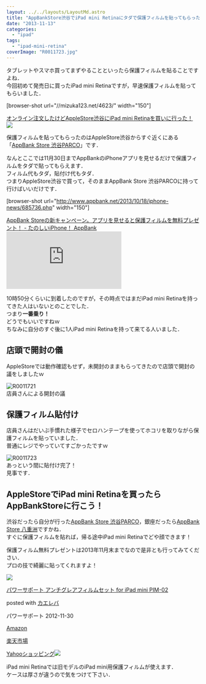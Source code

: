 ```yaml
---
layout: ../../layouts/LayoutMd.astro
title: "AppBankStore渋谷でiPad mini Retinaにタダで保護フィルムを貼ってもらった！"
date: "2013-11-13"
categories: 
  - "ipad"
tags: 
  - "ipad-mini-retina"
coverImage: "R0011723.jpg"
---
```


タブレットやスマホ買ってまずやることといったら保護フィルムを貼ることですよね．  
今回初めて発売日に買ったiPad mini Retinaですが，早速保護フィルムを貼ってもらいました．

\[browser-shot url="//mizuka123.net/4623/" width="150"\]

[オンライン注文したけどAppleStore渋谷にiPad mini Retinaを買いに行った！](//mizuka123.net/4623/) [![](http://b.hatena.ne.jp/entry/image///mizuka123.net/4623/)](http://b.hatena.ne.jp/entry///mizuka123.net/4623/)

保護フィルムを貼ってもらったのはAppleStore渋谷からすぐ近くにある「[AppBank Store 渋谷PARCO](http://www.appbankstore.jp/user_data/shop_shibuya.php)」です．

なんとここでは11月30日までAppBankのiPhoneアプリを見せるだけで保護フィルムをタダで貼ってもらえます．  
フィルム代もタダ，貼付け代もタダ．  
つまりAppleStore渋谷で買って，そのままAppBank Store 渋谷PARCOに持って行けばいいだけです．

\[browser-shot url="http://www.appbank.net/2013/10/18/iphone-news/685736.php" width="150"\]

[AppBank Storeの新キャンペーン。アプリを見せると保護フィルムを無料プレゼント！ - たのしいiPhone！ AppBank](http://www.appbank.net/2013/10/18/iphone-news/685736.php) [![](http://b.hatena.ne.jp/entry/image/http://www.appbank.net/2013/10/18/iphone-news/685736.php)](http://b.hatena.ne.jp/entry/http://www.appbank.net/2013/10/18/iphone-news/685736.php)

10時50分くらいに到着したのですが，その時点ではまだiPad mini Retinaを持ってきた人はいないとのことでした．  
つまり**一番乗り！**  
どうでもいいですねｗ  
ちなみに自分のすぐ後に1人iPad mini Retinaを持って来てる人いました．

## 店頭で開封の儀

AppleStoreでは動作確認もせず，未開封のままもらってきたので店頭で開封の議をしましたｗ

![R0011721](images/R0011721.jpg "R0011721")  
店員さんによる開封の議

## 保護フィルム貼付け

店員さんはだいぶ手慣れた様子でセロハンテープを使ってホコリを取りながら保護フィルムを貼っていました．  
普通にレジでやっていてすごかったですｗ

![R0011723](images/R0011723.jpg "R0011723")  
あっという間に貼付け完了！  
見事です．

## AppleStoreでiPad mini Retinaを買ったらAppBankStoreに行こう！

渋谷だったら自分が行った[AppBank Store 渋谷PARCO](http://www.appbankstore.jp/user_data/shop_shibuya.php)，銀座だったら[AppBank Store 八重洲](http://www.appbankstore.jp/user_data/shop_yaesu.php)ですかね．  
すぐに保護フィルムを貼れば，帰る途中iPad mini Retinaでどや顔できます！

保護フィルム無料プレゼントは2013年11月末までなので是非とも行ってみてください．  
プロの技で綺麗に貼ってくれますよ！

[![](images/31pvay4bX5L._SL160_.jpg)](https://www.amazon.co.jp/exec/obidos/ASIN/B00AARSPGE/mizuka123-22/ref=nosim/)

[パワーサポート アンチグレアフィルムセット for iPad mini PIM-02](https://www.amazon.co.jp/exec/obidos/ASIN/B00AARSPGE/mizuka123-22/ref=nosim/)

posted with [カエレバ](http://kaereba.com)

パワーサポート 2012-11-30

[Amazon](http://www.amazon.co.jp/gp/search?keywords=PIM-02&__mk_ja_JP=%83J%83%5E%83J%83i&tag=mizuka123-22 "アマゾン")

[楽天市場](http://hb.afl.rakuten.co.jp/hgc/032b53ee.4b34c5ee.0f4a541e.f440145e/?pc=http%3A%2F%2Fsearch.rakuten.co.jp%2Fsearch%2Fmall%2FPIM-02%2F-%2Ff.1-p.1-s.1-sf.0-st.A-v.2%3Fx%3D0%26scid%3Daf_ich_link_urltxt%26m%3Dhttp%3A%2F%2Fm.rakuten.co.jp%2F "楽天市場")

[Yahooショッピング![](//ad.jp.ap.valuecommerce.com/servlet/gifbanner?sid=3066752&pid=881990642)](//ck.jp.ap.valuecommerce.com/servlet/referral?sid=3066752&pid=881990642&vc_url=http%3A%2F%2Fshopping.search.yahoo.co.jp%2Fsearch%3FuIv%3Don%26ei%3DUTF-8%26tab_ex%3Dcommerce%26slider%3D0%26va%3DPIM-02 "Yahooショッピング")

iPad mini Retinaでは旧モデルのiPad mini用保護フィルムが使えます．  
ケースは厚さが違うので気をつけて下さい．
